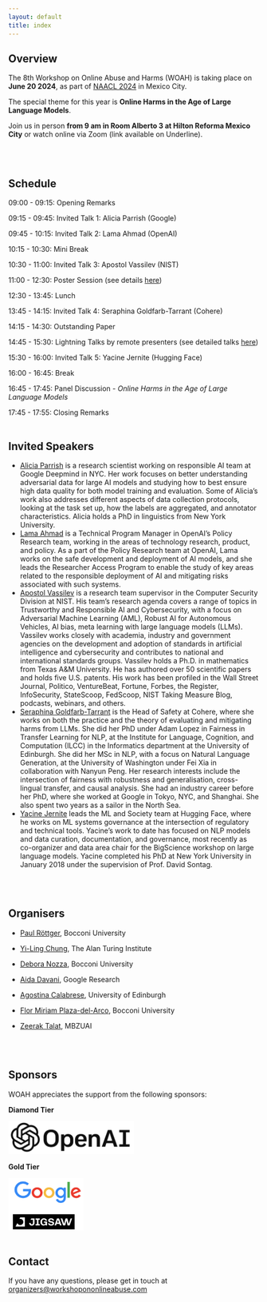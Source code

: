 ```yaml
---
layout: default
title: index
---
```


## Overview

The 8th Workshop on Online Abuse and Harms (WOAH) is taking place on **June 20 2024**, as part of [NAACL 2024](https://2024.naacl.org/) in Mexico City.

The special theme for this year is **Online Harms in the Age of Large Language Models**.

Join us in person **from 9 am in Room Alberto 3 at Hilton Reforma Mexico City** or watch online via Zoom (link available on Underline).

<br/><br/>

## Schedule
09:00 - 09:15: Opening Remarks

09:15 - 09:45: Invited Talk 1: Alicia Parrish (Google)

09:45 - 10:15: Invited Talk 2: Lama Ahmad (OpenAI)

10:15 - 10:30: Mini Break

10:30 - 11:00: Invited Talk 3: Apostol Vassilev (NIST)

11:00 - 12:30: Poster Session (see details [here](https://www.workshopononlineabuse.com/programme.html))

12:30 - 13:45: Lunch

13:45 - 14:15: Invited Talk 4: Seraphina Goldfarb-Tarrant (Cohere)

14:15 - 14:30: Outstanding Paper

14:45 - 15:30: Lightning Talks by remote presenters (see detailed talks [here](https://www.workshopononlineabuse.com/programme.html))

15:30 - 16:00: Invited Talk 5: Yacine Jernite (Hugging Face)

16:00 - 16:45: Break

16:45 - 17:45: Panel Discussion - *Online Harms in the Age of Large Language Models*

17:45 - 17:55: Closing Remarks
<br/><br/>

## Invited Speakers
- <a href="https://aliciaparrish.com/">Alicia Parrish</a> is a research scientist working on responsible AI team at Google Deepmind in NYC. Her work focuses on better understanding adversarial data for large AI models and studying how to best ensure high data quality for both model training and evaluation. Some of Alicia’s work also addresses different aspects of data collection protocols, looking at the task set up, how the labels are aggregated, and annotator characteristics. Alicia holds a PhD in linguistics from New York University.
- <a href="https://www.linkedin.com/in/lamaahmad/">Lama Ahmad</a> is a Technical Program Manager in OpenAI’s Policy Research team, working in the areas of technology research, product, and policy. As a part of the Policy Research team at OpenAI, Lama works on the safe development and deployment of AI models, and she leads the Researcher Access Program to enable the study of key areas related to the responsible deployment of AI and mitigating risks associated with such systems.
- <a href="https://www.linkedin.com/in/avassilev/">Apostol Vassilev</a> is a research team supervisor in the Computer Security Division at NIST. His team’s research agenda covers a range of topics in Trustworthy and Responsible AI and Cybersecurity, with a focus on Adversarial Machine Learning (AML), Robust AI for Autonomous Vehicles, AI bias, meta learning with large language models (LLMs). Vassilev works closely with academia, industry and government agencies on the development and adoption of standards in artificial intelligence and cybersecurity and contributes to national and international standards groups. Vassilev holds a Ph.D. in mathematics from Texas A&M University. He has authored over 50 scientific papers and holds five U.S. patents. His work has been profiled in the Wall Street Journal, Politico, VentureBeat, Fortune, Forbes, the Register, InfoSecurity, StateScoop, FedScoop, NIST Taking Measure Blog, podcasts, webinars, and others.
- <a href="https://seraphinatarrant.github.io/">Seraphina Goldfarb-Tarrant</a> is the Head of Safety at Cohere, where she works on both the practice and the theory of evaluating and mitigating harms from LLMs. She did her PhD under Adam Lopez in Fairness in Transfer Learning for NLP, at the Institute for Language, Cognition, and Computation (ILCC) in the Informatics department at the University of Edinburgh. She did her MSc in NLP, with a focus on Natural Language Generation, at the University of Washington under Fei Xia in collaboration with Nanyun Peng. Her research interests include the intersection of fairness with robustness and generalisation, cross-lingual transfer, and causal analysis. She had an industry career before her PhD, where she worked at Google in Tokyo, NYC, and Shanghai. She also spent two years as a sailor in the North Sea.
- <a href="https://yjernite.github.io/">Yacine Jernite</a> leads the ML and Society team at Hugging Face, where he works on ML systems governance at the intersection of regulatory and technical tools. Yacine’s work to date has focused on NLP models and data curation, documentation, and governance, most recently as co-organizer and data area chair for the BigScience workshop on large language models. Yacine completed his PhD at New York University in January 2018 under the supervision of Prof. David Sontag.

<br/><br/>

## Organisers

- <p><a href="https://paulrottger.com/">Paul Röttger</a>, Bocconi University</p>
- <p><a href="https://yilingchung.github.io/">Yi-Ling Chung</a>, The Alan Turing Institute</p>
- <p><a href="https://deboranozza.com/">Debora Nozza</a>, Bocconi University</p>
- <p><a href="https://aidamd.github.io/">Aida Davani</a>, Google Research</p>
- <p><a href="https://ago3.github.io/">Agostina Calabrese</a>, University of Edinburgh</p>
- <p><a href="https://fmplaza.github.io/">Flor Miriam Plaza-del-Arco</a>, Bocconi University</p>
- <p><a href="https://zeeraktalat.github.io/">Zeerak Talat</a>, MBZUAI</p>

<br/><br/>

## Sponsors

WOAH appreciates the support from the following sponsors:

**Diamond Tier**

<img src="assets/img/diamond.png"  width="50%" height="50%">

**Gold Tier**

<img src="assets/img/gold2024.png"  width="30%" height="30%">
<br/><br/>


## Contact
If you have any questions, please get in touch at <a href="mailto:organizers@workshopononlineabuse.com">organizers@workshopononlineabuse.com</a>
